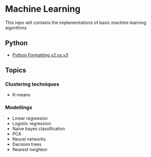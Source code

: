 # Machine Learning 
This repo will contains the implementations of basic machine learning algorithms

## Python 
* [Python Formatting v2.vs.v3](https://pyformat.info/)
## Topics 
### Clustering techniques 
* K-means 

### Modellings 
* Linear regression 
* Logistic regression
* Naive bayes classification
* PCA
* Neural networks 
* Decision trees
* Nearest neighbor 


